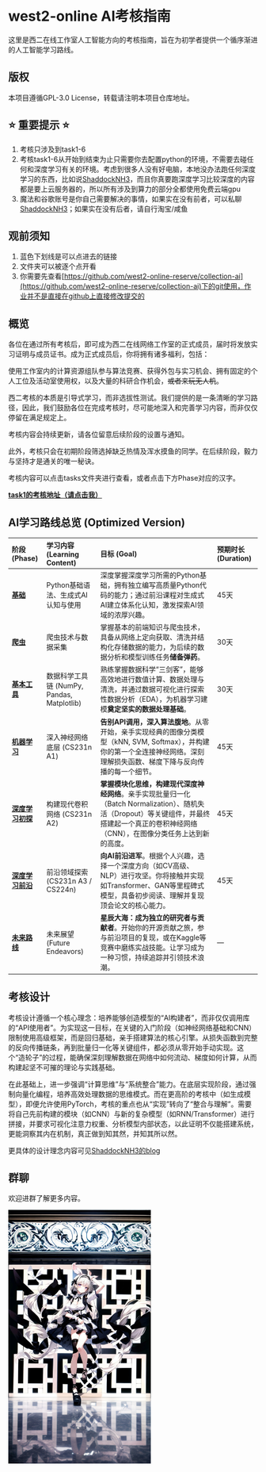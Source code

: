 # west2-online AI考核指南

这里是西二在线工作室人工智能方向的考核指南，旨在为初学者提供一个循序渐进的人工智能学习路线。

## 版权

本项目遵循GPL-3.0 License，转载请注明本项目仓库地址。

## **⭐ 重要提示 ⭐**

1. 考核只涉及到task1-6
2. 考核task1-6从开始到结束为止只需要你去配置python的环境，不需要去碰任何和深度学习有关的环境。考虑到很多人没有好电脑，本地没办法跑任何深度学习的东西，比如说[ShaddockNH3](https://github.com/ShaddockNH3)，而且你真要跑深度学习比较深度的内容都是要上云服务器的，所以所有涉及到算力的部分全都使用免费云端gpu
3. 魔法和谷歌账号是你自己需要解决的事情，如果实在没有前者，可以私聊[ShaddockNH3](https://github.com/ShaddockNH3)；如果实在没有后者，请自行淘宝/咸鱼

## 观前须知

1. 蓝色下划线是可以点进去的链接
2. 文件夹可以被逐个点开看
3. 你需要先查看[https://github.com/west2-online-reserve/collection-ai](https://github.com/west2-online-reserve/collection-ai)下的git使用，作业并不是直接在github上直接修改提交的

## 概览

各位在通过所有考核后，即可成为西二在线网络工作室的正式成员，届时将发放实习证明与成员证书。成为正式成员后，你将拥有诸多福利，包括：

使用工作室内的计算资源组队参与算法竞赛、获得外包与实习机会、拥有固定的个人工位及活动室使用权，以及大量的科研合作机会，~~或者来玩无人机~~。

西二考核的本质是引导式学习，而非选拔性测试。我们提供的是一条清晰的学习路径，因此，我们鼓励各位在完成考核时，尽可能地深入和完善学习内容，而非仅仅停留在满足规定上。

考核内容会持续更新，请各位留意后续阶段的设置与通知。

此外，考核只会在初期阶段筛选掉缺乏热情及浑水摸鱼的同学。在后续阶段，毅力与坚持才是通关的唯一秘诀。

考核内容可以点击tasks文件夹进行查看，或者点击下方Phase对应的汉字。

[**task1的考核地址（请点击我）**](./tasks(2025)/task1-3/task1.md)

## **AI学习路线总览 (Optimized Version)**

| 阶段 (Phase) | 学习内容 (Learning Content)             | 目标 (Goal)                                                                                                       | 预期时长 (Duration) |
| :--------- | :---------------------------------- | :-------------------------------------------------------------------------------------------------------------- | :-------------- |
| **[基础](./tasks(2025)/task1-3/task1.md)**      | Python基础语法、生成式AI认知与使用               | 深度掌握深度学习所需的Python基础，拥有独立编写高质量Python代码的能力；通过前沿课程对生成式AI建立体系化认知，激发探索AI领域的浓厚兴趣。                                     | 45天       |
| **[爬虫](./tasks(2025)/task1-3/task2.md)**      | 爬虫技术与数据采集                           | 掌握基本的前端知识与爬虫技术，具备从网络上定向获取、清洗并结构化存储数据的能力，为后续的数据分析和模型训练任务**储备弹药**。                                                | 30天      |
| **[基本工具](./tasks(2025)/task1-3/task3.md)**      | 数据科学工具链 (NumPy, Pandas, Matplotlib) | 熟练掌握数据科学“三剑客”，能够高效地进行数值计算、数据处理与清洗，并通过数据可视化进行探索性数据分析（EDA），为机器学习建模**奠定坚实的数据处理基础**。                                | 30天     |
| **[机器学习](./tasks(2025)/task4-6/task4.md)**      | 深入神经网络底层 (CS231n A1)                | **告别API调用，深入算法腹地**。从零开始，亲手实现经典的图像分类模型（kNN, SVM, Softmax），并构建你的第一个全连接神经网络。深刻理解损失函数、梯度下降与反向传播的每一个细节。              | 45天      |
| **[深度学习初探](./tasks(2025)/task4-6/task5.md)**      | 构建现代卷积网络 (CS231n A2)                | **掌握模块化思维，构建现代深度神经网络**。亲手实现批量归一化（Batch Normalization）、随机失活（Dropout）等关键组件，并最终搭建起一个真正的卷积神经网络（CNN），在图像分类任务上达到新的高度。 | 45天      |
| **[深度学习前沿](./tasks(2025)/task4-6/task6.md)**      | 前沿领域探索 (CS231n A3 / CS224n)         | **向AI前沿进军**。根据个人兴趣，选择一个深度方向（如CV高级、NLP）进行攻坚。你将接触并实现如Transformer、GAN等里程碑式模型，具备初步阅读、理解并复现顶会论文的核心能力。           | 45天     |
| **[未来路线](./tasks(2025)/task7-10/future.md)**      | 未来展望 (Future Endeavors)             | **星辰大海：成为独立的研究者与贡献者**。开始你的开源贡献之旅，参与前沿项目的复现，或在Kaggle等竞赛中磨练实战技能。让学习成为一种习惯，持续追踪并引领技术浪潮。                            | —               |


## 考核设计

考核设计遵循一个核心理念：培养能够创造模型的“AI构建者”，而非仅仅调用库的“API使用者”。为实现这一目标，在关键的入门阶段（如神经网络基础和CNN）限制使用高级框架，而是回归基础，亲手搭建算法的核心引擎。从损失函数到完整的反向传播链条，再到批量归一化等关键组件，都必须从零开始手动实现。这个“造轮子”的过程，能确保深刻理解数据在网络中如何流动、梯度如何计算，从而构建起坚不可摧的理论与实践基础。

在此基础上，进一步强调“计算思维”与“系统整合”能力。在底层实现阶段，通过强制向量化编程，培养高效处理数据的思维模式。而在更高阶的考核中（如生成模型），即便允许使用PyTorch，考核的重点也从“实现”转向了“整合与理解”。需要将自己先前构建的模块（如CNN）与新的复杂模型（如RNN/Transformer）进行拼接，并要求可视化注意力权重、分析模型内部状态，以此证明不仅能搭建系统，更能洞察其内在机制，真正做到知其然，并知其所以然。

更具体的设计理念内容可见[ShaddockNH3的blog](https://shaddocknh3.github.io/p/%E6%9C%89%E5%85%B3ai%E5%AD%A6%E4%B9%A0%E8%B7%AF%E7%BA%BF%E7%9A%84%E6%80%9D%E8%80%83/)

## 群聊

欢迎进群了解更多内容。

<img src="./README.assets/west2-AI-qrcode-2025.jpg" alt="west2-AI-qrcode-2025" style="zoom:50%;" />
